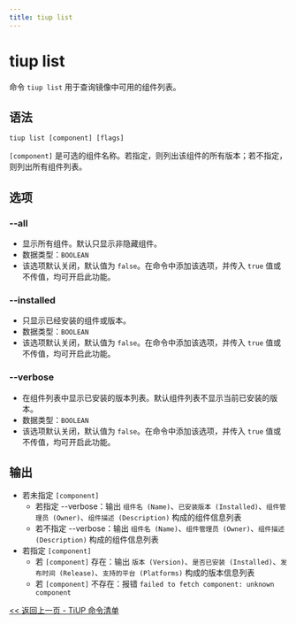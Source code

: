 ```yaml
---
title: tiup list
---
```


# tiup list

命令 `tiup list` 用于查询镜像中可用的组件列表。

## 语法

```shell
tiup list [component] [flags]
```

`[component]` 是可选的组件名称。若指定，则列出该组件的所有版本；若不指定，则列出所有组件列表。

## 选项

### --all

- 显示所有组件。默认只显示非隐藏组件。
- 数据类型：`BOOLEAN`
- 该选项默认关闭，默认值为 `false`。在命令中添加该选项，并传入 `true` 值或不传值，均可开启此功能。

### --installed

- 只显示已经安装的组件或版本。
- 数据类型：`BOOLEAN`
- 该选项默认关闭，默认值为 `false`。在命令中添加该选项，并传入 `true` 值或不传值，均可开启此功能。

### --verbose

- 在组件列表中显示已安装的版本列表。默认组件列表不显示当前已安装的版本。
- 数据类型：`BOOLEAN`
- 该选项默认关闭，默认值为 `false`。在命令中添加该选项，并传入 `true` 值或不传值，均可开启此功能。

## 输出

- 若未指定 `[component]`
    - 若指定 --verbose：输出 `组件名 (Name)`、`已安装版本 (Installed)`、`组件管理员 (Owner)`、`组件描述 (Description)` 构成的组件信息列表
    - 若不指定 --verbose：输出 `组件名 (Name)`、`组件管理员 (Owner)`、`组件描述 (Description)` 构成的组件信息列表
- 若指定 `[component]`
    - 若 `[component]` 存在：输出 `版本 (Version)`、`是否已安装 (Installed)`、`发布时间 (Release)`、`支持的平台 (Platforms)` 构成的版本信息列表
    - 若 `[component]` 不存在：报错 `failed to fetch component: unknown component`

[<< 返回上一页 - TiUP 命令清单](/tiup/tiup-reference.md#命令清单)